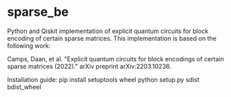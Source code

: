 # sparse_be
Python and Qiskit implementation of explicit quantum circuits for block encoding of certain sparse matrices.
This implementation is based on the following work: 

Camps, Daan, et al. "Explicit quantum circuits for block encodings of certain sparse matrices (2022)." arXiv preprint arXiv:2203.10236.

Installation guide:
pip install setuptools wheel
python setup.py sdist bdist_wheel

